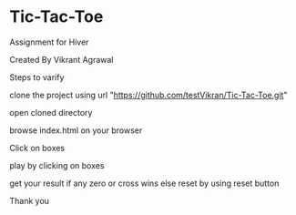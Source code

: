# Tic-Tac-Toe
Assignment for Hiver


Created By Vikrant Agrawal


Steps to varify 

clone the project using url "https://github.com/testVikran/Tic-Tac-Toe.git"

open cloned directory 

browse index.html on your browser

Click on boxes 

play by clicking on boxes

get your result if any zero or cross wins 
else reset by using reset button 


Thank you